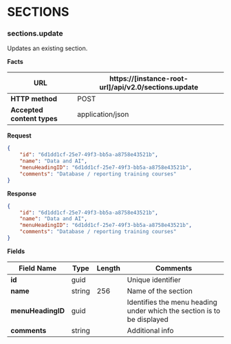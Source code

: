 ﻿**SECTIONS**
============

### sections.update

Updates an existing section.

**Facts**

| **URL**                    |   https://[instance-root-url]/api/v2.0/sections.update|
|----------------------------|------------------|
| **HTTP method**            | POST             |
| **Accepted content types** | application/json |

**Request**

```json
{
    "id": "6d1dd1cf-25e7-49f3-bb5a-a8758e43521b",
    "name": "Data and AI",
    "menuHeadingID": "6d1dd1cf-25e7-49f3-bb5a-a8758e43521b",
    "comments": "Database / reporting training courses"
}

```

**Response**

```json
{
    "id": "6d1dd1cf-25e7-49f3-bb5a-a8758e43521b",
    "name": "Data and AI",
    "menuHeadingID": "6d1dd1cf-25e7-49f3-bb5a-a8758e43521b",
    "comments": "Database / reporting training courses"
}
```

**Fields**

| **Field Name**    | **Type** | **Length** | **Comments**                                                           |
|-------------------|----------|------------|------------------------------------------------------------------------|
| **id**            | guid     |            | Unique identifier                                                      |
| **name**          | string   | 256        | Name of the section                                                    |
| **menuHeadingID** | guid     |            | Identifies the menu heading under which the section is to be displayed |
| **comments**      | string   |            | Additional info                                                        |


